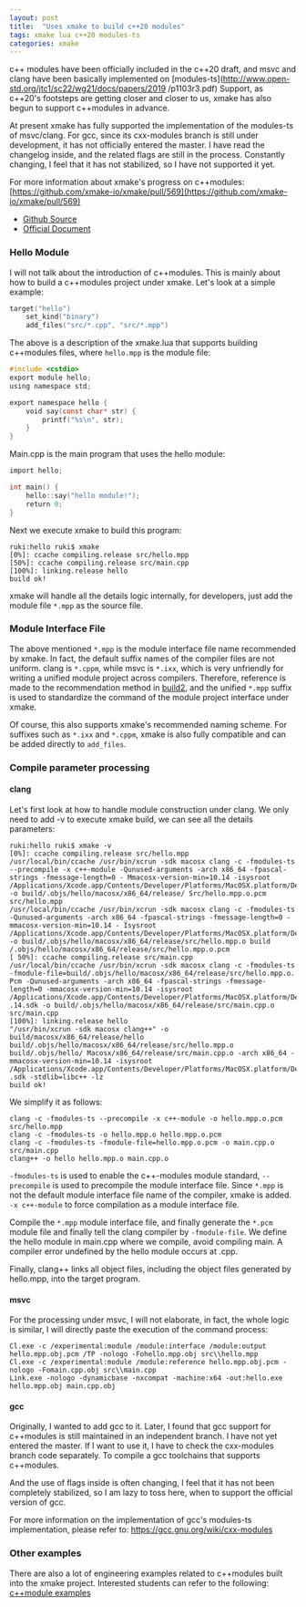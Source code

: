 ```yaml
---
layout: post
title:  "Uses xmake to build c++20 modules"
tags: xmake lua c++20 modules-ts
categories: xmake
---
```

c++ modules have been officially included in the c++20 draft, and msvc and clang have been basically implemented on [modules-ts](http://www.open-std.org/jtc1/sc22/wg21/docs/papers/2019 /p1103r3.pdf) Support, as c++20's footsteps are getting closer and closer to us, xmake has also begun to support c++modules in advance.

At present xmake has fully supported the implementation of the modules-ts of msvc/clang. For gcc, since its cxx-modules branch is still under development, it has not officially entered the master. I have read the changelog inside, and the related flags are still in the process. Constantly changing, I feel that it has not stabilized, so I have not supported it yet.

For more information about xmake's progress on c++modules: [https://github.com/xmake-io/xmake/pull/569](https://github.com/xmake-io/xmake/pull/569)

* [Github Source](https://github.com/xmake-io/xmake)
* [Official Document](https://xmake.io/)

### Hello Module

I will not talk about the introduction of c++modules. This is mainly about how to build a c++modules project under xmake. Let's look at a simple example:

```lua
target("hello")
    set_kind("binary")
    add_files("src/*.cpp", "src/*.mpp")
```

The above is a description of the xmake.lua that supports building c++modules files, where `hello.mpp` is the module file:

```c
#include <cstdio>
export module hello;
using namespace std;

export namespace hello {
    void say(const char* str) {
        printf("%s\n", str);
    }
}
```

Main.cpp is the main program that uses the hello module:

```c
import hello;

int main() {
    hello::say("hello module!");
    return 0;
}
```

Next we execute xmake to build this program:

```console
ruki:hello ruki$ xmake
[0%]: ccache compiling.release src/hello.mpp
[50%]: ccache compiling.release src/main.cpp
[100%]: linking.release hello
build ok!
```








xmake will handle all the details logic internally, for developers, just add the module file `*.mpp` as the source file.

### Module Interface File

The above mentioned `*.mpp` is the module interface file name recommended by xmake. In fact, the default suffix names of the compiler files are not uniform. clang is `*.cppm`, while msvc is `*.ixx`, which is very unfriendly for writing a unified module project across compilers.
Therefore, reference is made to the recommendation method in [build2](https://build2.org/doc/modules-cppcon2017.pdf), and the unified `*.mpp` suffix is used to standardize the command of the module project interface under xmake.

Of course, this also supports xmake's recommended naming scheme. For suffixes such as `*.ixx` and `*.cppm`, xmake is also fully compatible and can be added directly to `add_files`.

### Compile parameter processing

#### clang

Let's first look at how to handle module construction under clang. We only need to add -v to execute xmake build, we can see all the details parameters:

```console
ruki:hello ruki$ xmake -v
[0%]: ccache compiling.release src/hello.mpp
/usr/local/bin/ccache /usr/bin/xcrun -sdk macosx clang -c -fmodules-ts --precompile -x c++-module -Qunused-arguments -arch x86_64 -fpascal-strings -fmessage-length=0 - Mmacosx-version-min=10.14 -isysroot /Applications/Xcode.app/Contents/Developer/Platforms/MacOSX.platform/Developer/SDKs/MacOSX10.14.sdk -o build/.objs/hello/macosx/x86_64/release/ Src/hello.mpp.o.pcm src/hello.mpp
/usr/local/bin/ccache /usr/bin/xcrun -sdk macosx clang -c -fmodules-ts -Qunused-arguments -arch x86_64 -fpascal-strings -fmessage-length=0 -mmacosx-version-min=10.14 - Isysroot /Applications/Xcode.app/Contents/Developer/Platforms/MacOSX.platform/Developer/SDKs/MacOSX10.14.sdk -o build/.objs/hello/macosx/x86_64/release/src/hello.mpp.o build /.objs/hello/macosx/x86_64/release/src/hello.mpp.o.pcm
[ 50%]: ccache compiling.release src/main.cpp
/usr/local/bin/ccache /usr/bin/xcrun -sdk macosx clang -c -fmodules-ts -fmodule-file=build/.objs/hello/macosx/x86_64/release/src/hello.mpp.o. Pcm -Qunused-arguments -arch x86_64 -fpascal-strings -fmessage-length=0 -mmacosx-version-min=10.14 -isysroot /Applications/Xcode.app/Contents/Developer/Platforms/MacOSX.platform/Developer/SDKs/MacOSX10 .14.sdk -o build/.objs/hello/macosx/x86_64/release/src/main.cpp.o src/main.cpp
[100%]: linking.release hello
"/usr/bin/xcrun -sdk macosx clang++" -o build/macosx/x86_64/release/hello build/.objs/hello/macosx/x86_64/release/src/hello.mpp.o build/.objs/hello/ Macosx/x86_64/release/src/main.cpp.o -arch x86_64 -mmacosx-version-min=10.14 -isysroot /Applications/Xcode.app/Contents/Developer/Platforms/MacOSX.platform/Developer/SDKs/MacOSX10.14 .sdk -stdlib=libc++ -lz
build ok!
```

We simplify it as follows:

```console
clang -c -fmodules-ts --precompile -x c++-module -o hello.mpp.o.pcm src/hello.mpp
clang -c -fmodules-ts -o hello.mpp.o hello.mpp.o.pcm
clang -c -fmodules-ts -fmodule-file=hello.mpp.o.pcm -o main.cpp.o src/main.cpp
clang++ -o hello hello.mpp.o main.cpp.o
```

`-fmodules-ts` is used to enable the c++-modules module standard, `--precompile` is used to precompile the module interface file. Since `*.mpp` is not the default module interface file name of the compiler, xmake is added. `-x c++-module` to force compilation as a module interface file.

Compile the `*.mpp` module interface file, and finally generate the `*.pcm` module file and finally tell the clang compiler by `-fmodule-file`. We define the hello module in main.cpp where we compile, avoid compiling main. A compiler error undefined by the hello module occurs at .cpp.

Finally, clang++ links all object files, including the object files generated by hello.mpp, into the target program.

#### msvc

For the processing under msvc, I will not elaborate, in fact, the whole logic is similar, I will directly paste the execution of the command process:

```console
Cl.exe -c /experimental:module /module:interface /module:output hello.mpp.obj.pcm /TP -nologo -Fohello.mpp.obj src\\hello.mpp
Cl.exe -c /experimental:module /module:reference hello.mpp.obj.pcm -nologo -Fomain.cpp.obj src\\main.cpp
Link.exe -nologo -dynamicbase -nxcompat -machine:x64 -out:hello.exe hello.mpp.obj main.cpp.obj
```

#### gcc

Originally, I wanted to add gcc to it. Later, I found that gcc support for c++modules is still maintained in an independent branch. I have not yet entered the master. If I want to use it, I have to check the cxx-modules branch code separately. To compile a gcc toolchains that supports c++modules.

And the use of flags inside is often changing, I feel that it has not been completely stabilized, so I am lazy to toss here, when to support the official version of gcc.

For more information on the implementation of gcc's modules-ts implementation, please refer to: https://gcc.gnu.org/wiki/cxx-modules

### Other examples

There are also a lot of engineering examples related to c++modules built into the xmake project. Interested students can refer to the following: [c++module examples](https://github.com/xmake-io/xmake/tree/dev/tests/projects/c%2B%2B/modules)
